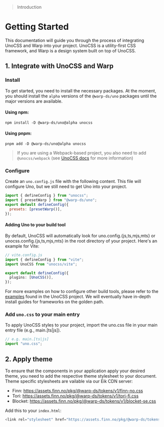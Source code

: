 > Introduction

# Getting Started

This documentation will guide you through the process of integrating UnoCSS and Warp into your project. UnoCSS is a utility-first CSS framework, and Warp is a design system built on top of UnoCSS.

## 1. Integrate with UnoCSS and Warp

### Install

To get started, you need to install the necessary packages. At the moment, you should install the `alpha` versions of the `@warp-ds/uno` packages until the major versions are available.

#### Using npm:

```shell
npm install -D @warp-ds/uno@alpha unocss
```

#### Using pnpm:

```shell
pnpm add -D @warp-ds/uno@alpha unocss
```

> If you are using a Webpack-based project, you also need to add `@unocss/webpack` (see [UnoCSS docs](https://unocss.dev/integrations/webpack) for more information)

### Configure

Create an `uno.config.js` file with the following content. This file will configure Uno, but we still need to get Uno into your project.

```js
import { defineConfig } from "unocss";
import { presetWarp } from "@warp-ds/uno";
export default defineConfig({
  presets: [presetWarp()],
});
```

#### Adding Uno to your build tool

By default, UnoCSS will automatically look for uno.config.{js,ts,mjs,mts} or unocss.config.{js,ts,mjs,mts} in the root directory of your project. Here's an example for Vite:

```ts
// vite.config.js
import { defineConfig } from "vite";
import UnoCSS from "unocss/vite";

export default defineConfig({
  plugins: [UnoCSS()],
});
```

For more examples on how to configure other build tools, please refer to the [examples](https://github.com/unocss/unocss/tree/main/examples) found in the UnoCSS project. We will eventually have in-depth install guides for frameworks on the golden path.

### Add `uno.css` to your main entry

To apply UnoCSS styles to your project, import the uno.css file in your main entry file (e.g., main.[ts|js]).

```js
// e.g. main.[ts|js]
import "uno.css";
```

## 2. Apply theme

To ensure that the components in your application apply your desired theme, you need to add the respective theme stylesheet to your document. Theme specific stylesheets are vailable via our Eik CDN server:

- Finn: https://assets.finn.no/pkg/@warp-ds/tokens/v1/finn-no.css
- Tori: https://assets.finn.no/pkg/@warp-ds/tokens/v1/tori-fi.css
- Blocket: https://assets.finn.no/pkg/@warp-ds/tokens/v1/blocket-se.css

Add this to your `index.html`:

```js
<link rel="stylesheet" href="https://assets.finn.no/pkg/@warp-ds/tokens/v1/finn-no.css">
```
